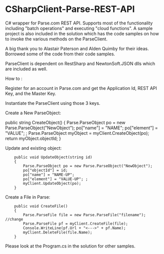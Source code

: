 CSharpClient-Parse-REST-API
===========================

C# wrapper for Parse.com REST API. Supports most of the functionality including "batch operations" and executing "cloud functions".
A sample project is also included in the solution which has the code samples on how to invoke the various methods on the 
ParseClient.

A big thank you to Alastair Paterson and Alden Quimby for their ideas. Borrowed some of the code from their code samples.

ParseClient is dependent on RestSharp and NewtonSoft.JSON dlls which are included as well.

How to :

Register for an account in Parse.com and get the Application Id, REST API Key, and the Master Key.

Instantiate the ParseClient using those 3 keys.






Create a New ParseObject:


public string CreateObject()
        {
            Parse.ParseObject po = new Parse.ParseObject("NewObject");
            po["name"] = "NAME";
            po["element"] = "VALUE"; ;
            Parse.ParseObject myObject = myClient.CreateObject(po);
            return myObject.objectId;
        }
        



        
Update and existing object:

        public void UpdateObject(string id)
        {
            Parse.ParseObject po = new Parse.ParseObject("NewObject");
            po["objectId"] = id;
            po["name"] = "NAME-UP";
            po["element"] = "VALUE-UP"; ;
            myClient.UpdateObject(po);
        }

Create a File in Parse:

        public void CreateFile()
        {
            Parse.ParseFile file = new Parse.ParseFile("filename"); //change
            Parse.ParseFile pf = myClient.CreateFile(file);
            Console.WriteLine(pf.Url + "<--->" + pf.Name);
            myClient.DeleteFile(file.Name);
        }


Please look at the Program.cs in the solution for other samples. 
